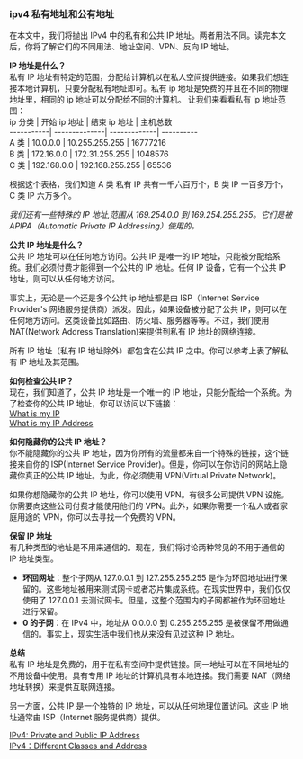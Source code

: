 ### ipv4 私有地址和公有地址  

在本文中，我们将抛出 IPv4 中的私有和公共 IP 地址。两者用法不同。读完本文后，你将了解它们的不同用法、地址空间、VPN、反向 IP 地址。  

**IP 地址是什么？**  
私有 IP 地址有特定的范围，分配给计算机以在私人空间提供链接。如果我们想连接本地计算机，只要分配私有地址即可。私有 ip 地址是免费的并且在不同的物理地址里，相同的 ip 地址可以分配给不同的计算机。
让我们来看看私有 ip 地址范围：  
ip 分类 | 开始 ip 地址 | 结束 ip 地址 | 主机总数  
-----------| --------------| -------------| ----------  
A 类 | 10.0.0.0 | 10.255.255.255 | 16777216  
B 类 | 172.16.0.0 | 172.31.255.255 | 1048576  
C 类 | 192.168.0.0 | 192.168.255.255 | 65536  

根据这个表格，我们知道 A 类 私有 IP 共有一千六百万个，B 类 IP 一百多万个，C 类 IP 六万多个。  

_我们还有一些特殊的 IP 地址,范围从 169.254.0.0 到 169.254.255.255。它们是被 APIPA（Automatic Private IP Addressing）使用的。_  

**公共 IP 地址是什么？**  
公共 IP 地址可以在任何地方访问。公共 IP 是唯一的 IP 地址，只能被分配给系统。我们必须付费才能得到一个公共的 IP 地址。任何 IP 设备，它有一个公共 IP 地址，则可以从任何地方访问。  

事实上，无论是一个还是多个公共 ip 地址都是由 ISP（Internet Service Provider's 网络服务提供商）派发。因此，如果设备被分配了公共 IP，则可以在任何地方访问。这类设备比如路由、防火墙、服务器等等。不过，我们使用 NAT(Network Address Translation)来提供到私有 IP 地址的网络连接。

所有 IP 地址（私有 IP 地址除外）都包含在公共 IP 之中。你可以参考上表了解私有 IP 地址及其范围。  

**如何检查公共 IP？**  
现在，我们知道了，公共 IP 地址是一个唯一的 IP 地址，只能分配给一个系统。为了检查你的公共 IP 地址，你可以访问以下链接：  
[What is my IP](https://www.whatismyip.com/)  
[What is my IP Address](https://whatismyipaddress.com/)  

**如何隐藏你的公共 IP 地址？**  
你不能隐藏你的公共 IP 地址，因为你所有的流量都来自一个特殊的链接，这个链接来自你的 ISP(Internet Service Provider)。但是，你可以在你访问的网站上隐藏你真正的公共 IP 地址。为此，你必须使用 VPN(Virtual Private Network)。  

如果你想隐藏你的公共 IP 地址，你可以使用 VPN。有很多公司提供 VPN 设施。你需要向这些公司付费才能使用他们的 VPN。此外，如果你需要一个私人或者家庭用途的 VPN，你可以去寻找一个免费的 VPN。  

**保留 IP 地址**  
有几种类型的地址是不用来通信的。现在，我们将讨论两种常见的不用于通信的 IP 地址类型。  

-   **环回网址**：整个子网从 127.0.0.1 到 127.255.255.255 是作为环回地址进行保留的。这些地址被用来测试网卡或者芯片集成系统。在现实世界中，我们仅仅使用了 127.0.0.1 去测试网卡。但是，这整个范围内的子网都被作为环回地址进行保留。  
-   **0 的子网**：在 IPv4 中，地址从 0.0.0.0 到 0.255.255.255 是被保留不用做通信的。事实上，现实生活中我们也从来没有见过这种 IP 地址。  

**总结**  
私有 IP 地址是免费的，用于在私有空间中提供链接。同一地址可以在不同地址的不用设备中使用。具有专用 IP 地址的计算机具有本地连接。我们需要 NAT（网络地址转换）来提供互联网连接。  

另一方面，公共 IP 是一个独特的 IP 地址，可以从任何地理位置访问。这些 IP 地址通常由 ISP（Internet 服务提供商）提供。  

[IPv4: Private and Public IP Address](https://www.gns3network.com/ipv4-private-and-public-ip-address-space/)  
[IPv4：Different Classes and Address](https://www.gns3network.com/different-classes-and-address-of-ipv4/)  
  
